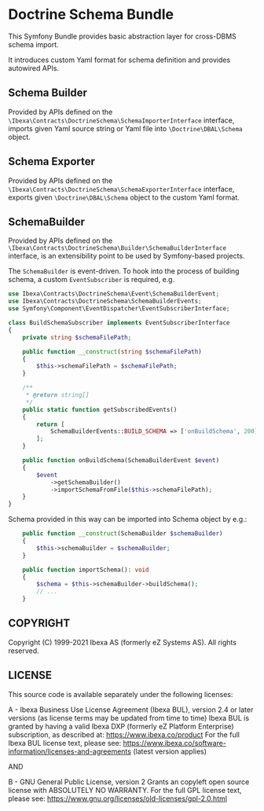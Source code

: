 # Doctrine Schema Bundle

This Symfony Bundle provides basic abstraction layer for cross-DBMS schema import.

It introduces custom Yaml format for schema definition and provides autowired APIs.

## Schema Builder

Provided by APIs defined on the `\Ibexa\Contracts\DoctrineSchema\SchemaImporterInterface` interface,
imports given Yaml source string or Yaml file into `\Doctrine\DBAL\Schema` object.

## Schema Exporter

Provided by APIs defined on the `\Ibexa\Contracts\DoctrineSchema\SchemaExporterInterface` interface,
exports given `\Doctrine\DBAL\Schema` object to the custom Yaml format.

## SchemaBuilder

Provided by APIs defined on the `\Ibexa\Contracts\DoctrineSchema\Builder\SchemaBuilderInterface`
interface, is an extensibility point to be used by Symfony-based projects.

The `SchemaBuilder` is event-driven. To hook into the process of building schema, a custom `EventSubscriber` is required, e.g.

```php
use Ibexa\Contracts\DoctrineSchema\Event\SchemaBuilderEvent;
use Ibexa\Contracts\DoctrineSchema\SchemaBuilderEvents;
use Symfony\Component\EventDispatcher\EventSubscriberInterface;

class BuildSchemaSubscriber implements EventSubscriberInterface
{
    private string $schemaFilePath;

    public function __construct(string $schemaFilePath)
    {
        $this->schemaFilePath = $schemaFilePath;
    }

    /**
     * @return string[]
     */
    public static function getSubscribedEvents()
    {
        return [
            SchemaBuilderEvents::BUILD_SCHEMA => ['onBuildSchema', 200],
        ];
    }

    public function onBuildSchema(SchemaBuilderEvent $event)
    {
        $event
            ->getSchemaBuilder()
            ->importSchemaFromFile($this->schemaFilePath);
    }
}
```

Schema provided in this way can be imported into Schema object by e.g.:

```php
    public function __construct(SchemaBuilder $schemaBuilder)
    {
        $this->schemaBuilder = $schemaBuilder;
    }

    public function importSchema(): void
    {
        $schema = $this->schemaBuilder->buildSchema();
        // ...
    }
```

## COPYRIGHT
Copyright (C) 1999-2021 Ibexa AS (formerly eZ Systems AS). All rights reserved.

## LICENSE
This source code is available separately under the following licenses:

A - Ibexa Business Use License Agreement (Ibexa BUL),
version 2.4 or later versions (as license terms may be updated from time to time)
Ibexa BUL is granted by having a valid Ibexa DXP (formerly eZ Platform Enterprise) subscription,
as described at: https://www.ibexa.co/product
For the full Ibexa BUL license text, please see:
https://www.ibexa.co/software-information/licenses-and-agreements (latest version applies)

AND

B - GNU General Public License, version 2
Grants an copyleft open source license with ABSOLUTELY NO WARRANTY. For the full GPL license text, please see:
https://www.gnu.org/licenses/old-licenses/gpl-2.0.html
